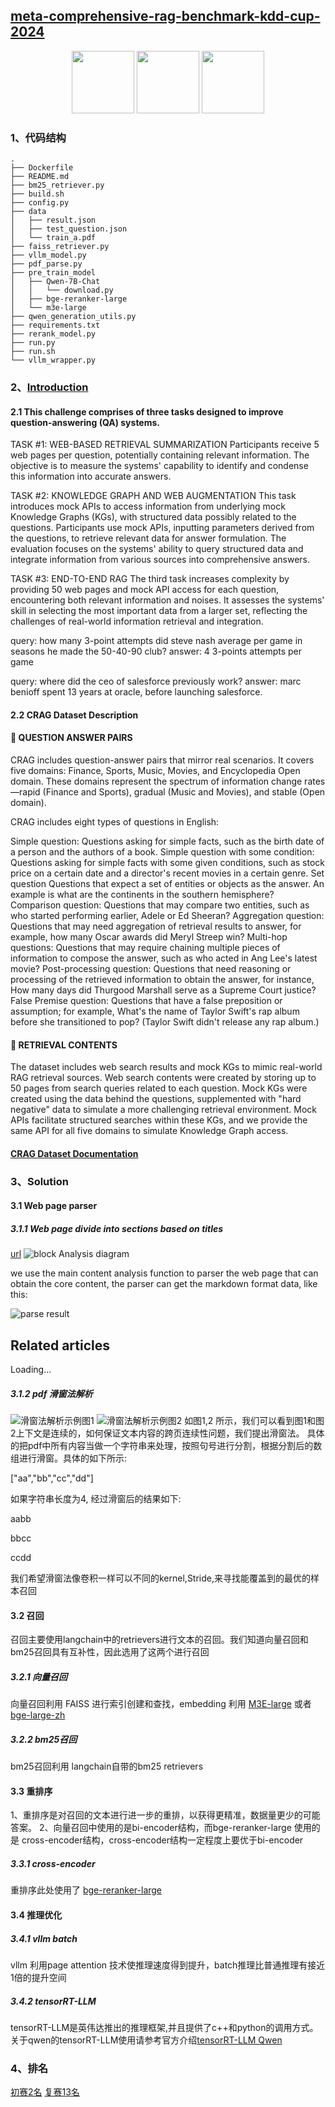 ## [meta-comprehensive-rag-benchmark-kdd-cup-2024](https://www.aicrowd.com/challenges/meta-comprehensive-rag-benchmark-kdd-cup-2024)


<p align="center">
  <img width="100" src="https://media-thumbs.golden.com/OLqzmrmwAzY1P7Sl29k2T9WjJdM=/200x200/smart/golden-storage-production.s3.amazonaws.com/topic_images/e08914afa10a4179893eeb07cb5e4713.png" />
  <img width="100" src="https://upload.wikimedia.org/wikipedia/en/7/7d/Bazel_logo.svg" />
  <img width="100" src = "https://upload.wikimedia.org/wikipedia/commons/1/18/ISO_C%2B%2B_Logo.svg" />
</p>


### 1、代码结构

```text
.
├── Dockerfile
├── README.md
├── bm25_retriever.py
├── build.sh
├── config.py
├── data
│   ├── result.json
│   ├── test_question.json
│   └── train_a.pdf
├── faiss_retriever.py
├── vllm_model.py
├── pdf_parse.py
├── pre_train_model
│   ├── Qwen-7B-Chat
│   │   └── download.py
│   ├── bge-reranker-large
│   └── m3e-large
├── qwen_generation_utils.py
├── requirements.txt
├── rerank_model.py
├── run.py
├── run.sh
└── vllm_wrapper.py
```

### 2、[Introduction](https://www.aicrowd.com/challenges/meta-comprehensive-rag-benchmark-kdd-cup-2024)
#### 2.1 This challenge comprises of three tasks designed to improve question-answering (QA) systems.

TASK #1: WEB-BASED RETRIEVAL SUMMARIZATION Participants receive 5 web pages per question, potentially containing relevant information. The objective is to measure the systems' capability to identify and condense this information into accurate answers.

TASK #2: KNOWLEDGE GRAPH AND WEB AUGMENTATION This task introduces mock APIs to access information from underlying mock Knowledge Graphs (KGs), with structured data possibly related to the questions. Participants use mock APIs, inputting parameters derived from the questions, to retrieve relevant data for answer formulation. The evaluation focuses on the systems' ability to query structured data and integrate information from various sources into comprehensive answers.

TASK #3: END-TO-END RAG The third task increases complexity by providing 50 web pages and mock API access for each question, encountering both relevant information and noises. It assesses the systems' skill in selecting the most important data from a larger set, reflecting the challenges of real-world information retrieval and integration.



query: how many 3-point attempts did steve nash average per game in seasons he made the 50-40-90 club?
answer: 4 3-points attempts per game

query: where did  the ceo of salesforce previously work?
answer: marc benioff spent 13 years at oracle, before launching   salesforce.


#### 2.2  CRAG Dataset Description

#### 📝 QUESTION ANSWER PAIRS

CRAG includes question-answer pairs that mirror real scenarios. It covers five domains: Finance, Sports, Music, Movies, and Encyclopedia Open domain. These domains represent the spectrum of information change rates—rapid (Finance and Sports), gradual (Music and Movies), and stable (Open domain).

CRAG includes eight types of questions in English:

Simple question: Questions asking for simple facts, such as the birth date of a person and the authors of a book.
Simple question with some condition: Questions asking for simple facts with some given conditions, such as stock price on a certain date and a director's recent movies in a certain genre.
Set question Questions that expect a set of entities or objects as the answer. An example is what are the continents in the southern hemisphere?
Comparison question: Questions that may compare two entities, such as who started performing earlier, Adele or Ed Sheeran?
Aggregation question: Questions that may need aggregation of retrieval results to answer, for example, how many Oscar awards did Meryl Streep win?
Multi-hop questions: Questions that may require chaining multiple pieces of information to compose the answer, such as who acted in Ang Lee's latest movie?
Post-processing question: Questions that need reasoning or processing of the retrieved information to obtain the answer, for instance, How many days did Thurgood Marshall serve as a Supreme Court justice?
False Premise question: Questions that have a false preposition or assumption; for example, What's the name of Taylor Swift's rap album before she transitioned to pop? (Taylor Swift didn't release any rap album.)

#### 📁 RETRIEVAL CONTENTS

The dataset includes web search results and mock KGs to mimic real-world RAG retrieval sources. Web search contents were created by storing up to 50 pages from search queries related to each question. Mock KGs were created using the data behind the questions, supplemented with "hard negative" data to simulate a more challenging retrieval environment. Mock APIs facilitate structured searches within these KGs, and we provide the same API for all five domains to simulate Knowledge Graph access.

#### [CRAG Dataset Documentation](https://gitlab.aicrowd.com/aicrowd/challenges/meta-comprehensive-rag-benchmark-kdd-cup-2024/meta-comphrehensive-rag-benchmark-starter-kit/-/blob/master/docs/dataset.md)

### 3、Solution

#### 3.1 Web page parser

##### 3.1.1 Web page divide into sections based on titles
[url](https://www.dunkest.com/en/nba/news/14294/nba-assist-record-all-time-leaders)
![block Analysis diagram](images/01.png)

we use the main content analysis function to parser the web page that can obtain the core content, the parser can get the markdown format data, like this:

![parse result](images/02.png)

## Related articles

Loading...



##### 3.1.2 pdf 滑窗法解析
![滑窗法解析示例图1](images/02.png)
![滑窗法解析示例图2](images/03.png)
如图1,2 所示，我们可以看到图1和图2上下文是连续的，如何保证文本内容的跨页连续性问题，我们提出滑窗法。
具体的把pdf中所有内容当做一个字符串来处理，按照句号进行分割，根据分割后的数组进行滑窗。具体的如下所示:

["aa","bb","cc","dd"]

如果字符串长度为4, 经过滑窗后的结果如下:

aabb

bbcc

ccdd

我们希望滑窗法像卷积一样可以不同的kernel,Stride,来寻找能覆盖到的最优的样本召回

#### 3.2 召回

召回主要使用langchain中的retrievers进行文本的召回。我们知道向量召回和bm25召回具有互补性，因此选用了这两个进行召回

##### 3.2.1 向量召回

向量召回利用 FAISS 进行索引创建和查找，embedding 利用 [M3E-large](https://modelscope.cn/models/Jerry0/M3E-large/summary) 或者[bge-large-zh](https://modelscope.cn/models/AI-ModelScope/bge-large-zh/summary)

##### 3.2.2 bm25召回

bm25召回利用 langchain自带的bm25 retrievers

#### 3.3 重排序

1、重排序是对召回的文本进行进一步的重排，以获得更精准，数据量更少的可能答案。
2、向量召回中使用的是bi-encoder结构，而bge-reranker-large 使用的是 cross-encoder结构，cross-encoder结构一定程度上要优于bi-encoder

##### 3.3.1 cross-encoder

重排序此处使用了 [bge-reranker-large](https://modelscope.cn/models/Xorbits/bge-reranker-large/files)

#### 3.4 推理优化

##### 3.4.1 vllm batch

vllm 利用page attention 技术使推理速度得到提升，batch推理比普通推理有接近1倍的提升空间

##### 3.4.2 tensorRT-LLM

tensorRT-LLM是英伟达推出的推理框架,并且提供了c++和python的调用方式。关于qwen的tensorRT-LLM使用请参考官方介绍[tensorRT-LLM Qwen](https://github.com/NVIDIA/TensorRT-LLM/tree/main/examples/qwen)

### 4、排名

[初赛2名](https://tianchi.aliyun.com/competition/entrance/532154/rankingList)
[复赛13名](https://tianchi.aliyun.com/competition/entrance/532154/rankingList)
